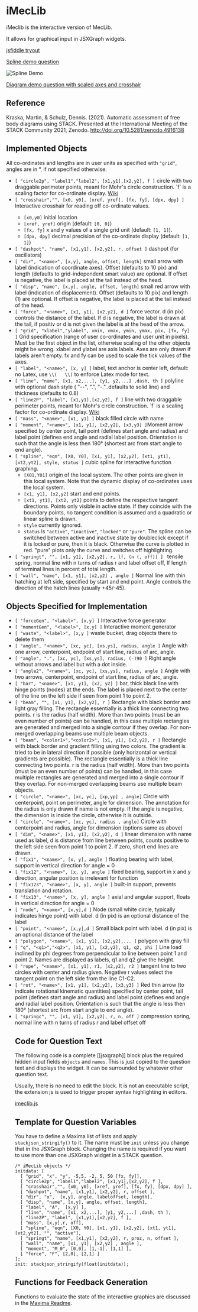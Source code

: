 # iMecLib

iMeclib is the interactive version of MecLib.

It allows for graphical input in JSXGraph widgets.


[jsfiddle tryout](https://jsfiddle.net/vtmeq12x/9/)

[Spline demo question](spline-demo.xml)

![Spline Demo](spline-demo.png?raw=true "Screenshot from the spline demo question")

[Diagram demo question with scaled axes and crosshair](diagram-demo.xml)

## Reference

Kraska, Martin, & Schulz, Dennis. (2021). Automatic assessment of free body diagrams using STACK. Presented at the International Meeting of the STACK Community 2021, Zenodo. http://doi.org/10.5281/zenodo.4916138

## Implemented Objects

All co-ordinates and lengths are in user units as specified with `"grid"`, angles are in °, if not specified otherwise.

<ul>
<li><code>[ "circle2p", "label1","label2", [x1,y1],[x2,y2], f ]</code> circle with two draggable perimeter points, meant for Mohr's circle construction. `f` is a scaling factor for co-ordinate display. <a href="https://github.com/mkraska/meclib/wiki/Mohr's-Circle">Wiki</a></li></li>
<li><code>[ "crosshair","", [x0, y0], [xref, yref], [fx, fy], [dpx, dpy] ]</code> Interactive crosshair for reading off co-ordinate values.</li>
<ul>
<li><code>[x0,y0]</code> initial location</li> 
<li><code>[xref, yref]</code> origin (default: <code>[0, 0]</code>)</li> 
<li><code>[fx, fy]</code> x and y values of a single grid unit (default: <code>[1, 1]</code>).  </li>
<li><code>[dpx, dpy]</code> decimal precision of the co-ordinate display (default: <code>[1, 1]</code>)</li>
</ul></li>
<li><code>[ "dashpot", "name", [x1,y1], [x2,y2], r, offset ]</code> dashpot (for oscillators)</li>
<li><code>[ "dir", "&lt;name&gt;", [x,y], angle, offset, length]</code> small arrow with label (indication of coordinate axes). Offset (defaults to 10 pix) and length (defaults to grid-independent smart value) are optional. If offset is negative, the label is placed at the tail instead of the head.</li>
<li><code>[ "disp", "name", [x,y], angle, offset, length]</code> small red arrow with label (indication of displacement). Offset (defaults to 10 pix) and length (1) are optional. If offset is negative, the label is placed at the tail instead of the head.</li>
<li><code>[ "force", "&lt;name&gt;", [x1, y1], [x2,y2], d ]</code> force vector. d (in pix) controls the distance of the label. If d is negative, the label is drawn at the tail, if positiv or d is not given the label is at the head of the arrow.</li>
<li><code>[ "grid", "xlabel","ylabel", xmin, xmax, ymin, ymax, pix, [fx, fy] ]</code> Grid specification (range of user co-ordinates and user unit in pixels). Must be the first object in the list, otherwise scaling of the other objects might be wrong. xlabel and ylabel are axis labels. Axes are only drawn if labels aren't empty. fx and fy can be used to scale the tick values of the axes.</li>
<li><code>[ "label", "&lt;name&gt;", [x, y] ]</code> label, text anchor is center left, default: no Latex, use <code>\<span class="nolink">\(   \\)</span></code> to enforce Latex mode for text.</li>
<li><code>[ "line", "name", [x1, x2,...], [y1, y2,...] ,dash, th ]</code>  polyline with optional dash style ( "--", ".", "-."..defaults to solid line) and thickness (defaults to 0.8)</li>
<li><code>[ "line2P", "label", [x1,y1],[x2,y2], f ]</code> line with two draggable perimeter points, meant for Mohr's circle construction. `f` is a scaling factor for co-ordinate display. <a href="https://github.com/mkraska/meclib/wiki/Mohr's-Circle">Wiki</a></li>
<li><code>[ "mass", "&lt;name&gt;", [x1, y1] ]</code> black filled circle with name</li>
<li><code>[ "moment", "&lt;name&gt;", [x1, y1], [x2,y2], [x3,y3] ]</code>Moment arrow specified by center point, tail point (defines start angle and radius) and label point (defines end angle and radial label position. Orientation is such that the angle is less then 180° (shortest arc from start angle to end angle).</li>
<li><code>[ "spline", "eqn", [X0, Y0], [x1, y1], [x2,y2], [xt1, yt1], [xt2,yt2], style, status ]</code> cubic spline for interactive function graphing. 
<ul><li><code>[X01,Y01]</code> origin of the local system. The other points are given in this local system. Note that the dynamic display of co-ordinates uses the local system.</li> 
<li><code>[x1, y1], [x2,y2]</code> start and end points.</li> <li><code>[xt1, yt1], [xt2, yt2]</code> points to define the respective tangent directions. Points only visible in active state. If they coincide with the boundary points, no tangent condition is assumed and a quadratic or linear spline is drawn. </li>
<li><code>style</code> currently ignored.</li>
<li> <code>status</code> is <code>"active"</code>, <code>"inactive"</code>, <code>"locked"</code>  or <code>"pure"</code>. The spline can be switched between active and inactive state by doubleclick except if it is locked or pure, then it is black. Otherwise the curve is plotted in red. "pure" plots only the curve and switches off highlighting.</li>
</ul></li>
<li><code>[ "springt", "", [x1, y1], [x2,y2], r, lf, (n (, off)) ] </code>  tensile spring, normal line with n turns of radius r and label offset off, lf length of terminal lines in percent of total length.</li>
<li><code>[ "wall", "name", [x1, y1], [x2,y2] , angle ]</code> Normal line with thin hatching at left side, specified by start and end point. Angle controls the direction of the hatch lines (usually +45/-45).</li>
</ul>

</ul>

## Objects Specified for Implementation

<ul>
<li><code>[ "forceGen", "&lt;label&gt;", [x,y] ]</code> Interactive force generator</li>
<li><code>[ "momentGen", "&lt;label&gt;", [x,y] ]</code> Interactive moment generator</li>
<li><code>[ "waste", "&lt;label&gt;", [x,y ]</code> waste bucket, drag objects there to delete them</li>
<li><code>[ "angle", "&lt;name&gt;", [xc, yc], [xs,ys], radius, angle ]</code> Angle with one arrow, centerpoint, endpoint of start line, radius of arc, angle.</li>
<li><code>[ "angle", ".", [xc, yc], [xs,ys], radius, (-)90 ]</code> Right angle without arrows and label but with a dot inside.</li>
<li><code>[ "angle2", "&lt;name&gt;", [xc, yc], [xs,ys], radius, angle ]</code> Angle with two arrows, centerpoint, endpoint of start line, radius of arc, angle.</li>
<li><code>[ "bar", "&lt;name&gt;", [x1, y1], [x2, y2] ]</code>  bar, thick black line with hinge points (nodes) at the ends. The label is placed next to the center of the line on the left side if seen from point 1 to point 2. </li>
<li><code>[ "beam", "", [x1, y1], [x2,y2], r ]</code> Rectangle with black border and light gray filling. The rectangle essentially is a thick line connecting two points. r is the radius (half width). More than two points (must be an even number of points) can be handled, in this case multiple rectangles are generated and merged into a single contour if they overlap. For non-merged overlapping beams use multiple beam objects.</li>
<li><code>[ "beam", "&lt;color1&gt;","&lt;color2&gt;", [x1, y1], [x2,y2], r ]</code> Rectangle with black border and gradient filling using two colors. The gradient is tried to be in lateral direction if possible (only horizontal or vertical gradients are possible). The rectangle essentially is a thick line connecting two points. r is the radius (half width).  More than two points (must be an even number of points) can be handled, in this case multiple rectangles are generated and merged into a single contour if they overlap.  For non-merged overlapping beams use multiple beam objects.</li>
<li><code>[ "circle", "&lt;name&gt;", [xc, yc], [xp,yp] , angle]</code> Circle with centerpoint, point on perimeter, angle for dimension.  The annotation for the radius is only drawn if name is not empty. If the angle is negative, the dimension is inside the circle, otherwise it is outside.</li>
<li><code>[ "circle", "&lt;name&gt;", [xc, yc], radius , angle]</code> Circle with centerpoint and radius, angle for dimension (options same as above)</li>
<li><code>[ "dim", "&lt;name&gt;", [x1, y1], [x2,y2], d ]</code> linear dimension with name used as label, d is distance from line between points, counts positive to the left side seen from point 1 to point 2. If zero, short end lines are drawn.</li>
<li><code>[ "fix1", "&lt;name&gt;", [x, y], angle ]</code> floating bearing with label, support in vertical direction for angle = 0</li>
<li><code>[ "fix12", "&lt;name&gt;", [x, y], angle ]</code> fixed bearing, support in x and y direction, angular position is irrelevant for function</li>
<li><code>[ "fix123", "&lt;name&gt;", [x, y], angle ]</code> built-in support, prevents translation and rotation.</li>
<li><code>[ "fix13", "&lt;name&gt;", [x, y], angle ]</code> axial and angular support, floats in vertical direction for angle = 0</li>
<li><code>[ "node", "&lt;name&gt;", [x,y],d ]</code> Node (small white circle, typically indicates hinge point) with label. d (in pix) is an optional distance of the label</li>
<li><code>[ "point", "&lt;name&gt;", [x,y],d ]</code> Small black point with label. d (in pix) is an optional distance of the label</li>
<li><code>[ "polygon", "&lt;name&gt;", [x1, y1], [x2,y2],... ]</code> polygon with gray fill</li>
<li><code>[ "q", "&lt;q1&gt;","&lt;q2&gt;", [x1, y1], [x2,y2], q1, q2, phi ]</code> Line load inclined by phi degrees from perpendicular to line between point 1 and point 2. Names are displayed as labels, q1 and q2 give the height.</li>
<li><code>[ "rope", "&lt;name&gt;", [x1, y1], r1, [x2,y2], r2 ]</code> tangent line to two circles with center and radius given. Negative r values select the tangent point on the left side from the line C1-C2.</li>
<li><code>[ "rot", "&lt;name&gt;", [x1, y1], [x2,y2], [x3,y3] ]</code> Red thin arrow (to indicate rotational kinematic quantities) specified by center point, tail point (defines start angle and radius) and label point (defines end angle and radial label position. Orientation is such that the angle is less then 180° (shortest arc from start angle to end angle).</li>
<li><code>[ "springc", "", [x1, y1], [x2,y2], r, n, off ]</code>  compression spring, normal line with n turns of radius r and label offset off</li>

## Code for Question Text

The following code is a complete [[jsxgraph]] block plus the required hidden input fields `objects` and `names`. This is just copied to the question text and displays the widget. It can be surrounded by whatever other question text.


Usually, there is no need to edit the block. It is not an executable script, the extension js is used to trigger proper syntax highlighting in editors.

[imeclib.js](imeclib.js)

## Template for Question Variables

You have to define a Maxima list of lists and apply `stackjson_stringify()` to it. The name must be `init` unless you change that in the JSXGraph block.
Changing the name is required if you want to use more than one JSXGraph widget in a STACK question.

```
/* iMecLib objects */
initdata: [ 
  [ "grid", "x", "y", -5,5, -2, 5, 50 [fx, fy]],
  [ "circle2p", "label1","label2", [x1,y1],[x2,y2], f ],
  [ "crosshair","", [x0, y0], [xref, yref], [fx, fy], [dpx, dpy] ],
  [ "dashpot", "name", [x1,y1], [x2,y2], r, offset ],
  [ "dir", "x",  [x,y], angle, labeloffset, length],
  [ "disp", "name", [x,y], angle, offset, length],
  [ "label", "A",  [x,y] ],
  [ "line", "name", [x1, x2,...], [y1, y2,...] ,dash, th ],
  [ "line2P", "label", [x1,y1],[x2,y2], f ],
  [ "mass", [x,y],r, off],
  [ "spline", "eqn", [X0, Y0], [x1, y1], [x2,y2], [xt1, yt1], [xt2,yt2], "", "active"],
  [ "springt", "name", [x1,y1], [x2,y2], r, proz, n, offset ],
  [ "wall", "name", [x1, y1], [x2,y2] , angle ],
  [ "moment", "M_0", [0,0], [1,-1], [1,1] ], 
  [ "force", "F", [2,0], [2,1] ] 
];
init: stackjson_stringify(float(initdata));
```

## Functions for Feedback Generation

Functions to evaluate the state of the interactive graphics are discussed in the [Maxima Readme](../Maxima/Readme.md).